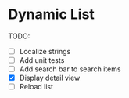 # Dynamic List

TODO: 
- [ ] Localize strings
- [ ] Add unit tests
- [ ] Add search bar to search items
- [X] Display detail view
- [ ] Reload list

